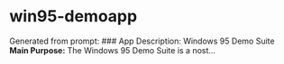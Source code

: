 # win95-demoapp
Generated from prompt: ### App Description: Windows 95 Demo Suite **Main Purpose:** The Windows 95 Demo Suite is a nost...

